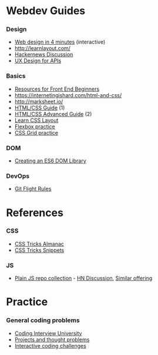 # Webdev Guides

### Design
- [Web design in 4 minutes](http://jgthms.com/web-design-in-4-minutes/) (interactive)
- http://learnlayout.com/
- [Hackernews Discussion](https://news.ycombinator.com/item?id=15328992)
- [UX Design for APIs](https://blog.keras.io/user-experience-design-for-apis.html)

### Basics
- [Resources for Front End Beginners](https://github.com/thedaviddias/Resources-Front-End-Beginner)
- https://internetingishard.com/html-and-css/
- http://marksheet.io/
- [HTML/CSS Guide](https://learn.shayhowe.com/html-css/) (1)
- [HTML/CSS Advanced Guide](https://learn.shayhowe.com/advanced-html-css/) (2)
- [Learn CSS Layout](http://jgthms.com/web-design-in-4-minutes/)
- [Flexbox practice](http://flexboxfroggy.com/)
- [CSS Grid practice](http://cssgridgarden.com/)

### DOM
- [Creating an ES6 DOM Library](https://www.ericponto.com/blog/2014/10/05/es6-dom-library/)

### DevOps
- [Git Flight Rules](https://github.com/k88hudson/git-flight-rules)

# References

### CSS
- [CSS Tricks Almanac](https://css-tricks.com/almanac/)
- [CSS Tricks Snippets](https://css-tricks.com/snippets/css/)

### JS
- [Plain JS repo collection](https://plainjs.com/) - [HN Discussion](https://news.ycombinator.com/item?id=15330864), [Similar offering](http://vanilla-js.com/)

# Practice

### General coding problems
- [Coding Interview University](https://github.com/jwasham/coding-interview-university)
- [Projects and thought problems](https://github.com/karan/Projects)
- [Interactive coding challenges](https://github.com/donnemartin/interactive-coding-challenges)
